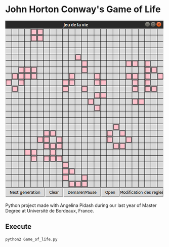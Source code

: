 # John Horton Conway's Game of Life

![Project visual](https://github.com/tlentali/Game_of_Life/blob/master/Rapport/capture_game.png)

Python project made with Angelina Pidash during our last year of Master Degree at Université de Bordeaux, France.

## Execute
`python2 Game_of_life.py`
